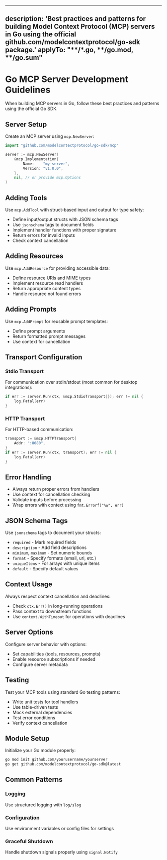 <!-- Based on: https://github.com/github/awesome-copilot/blob/main/instructions/go-mcp-server.instructions.md -->
---
description: 'Best practices and patterns for building Model Context Protocol (MCP) servers in Go using the official github.com/modelcontextprotocol/go-sdk package.'
applyTo: "**/*.go, **/go.mod, **/go.sum"
---

# Go MCP Server Development Guidelines

When building MCP servers in Go, follow these best practices and patterns using the official Go SDK.

## Server Setup

Create an MCP server using `mcp.NewServer`:

```go
import "github.com/modelcontextprotocol/go-sdk/mcp"

server := mcp.NewServer(
    &mcp.Implementation{
        Name:    "my-server",
        Version: "v1.0.0",
    },
    nil, // or provide mcp.Options
)
```

## Adding Tools

Use `mcp.AddTool` with struct-based input and output for type safety:

- Define input/output structs with JSON schema tags
- Use `jsonschema` tags to document fields
- Implement handler functions with proper signature
- Return errors for invalid inputs
- Check context cancellation

## Adding Resources

Use `mcp.AddResource` for providing accessible data:

- Define resource URIs and MIME types
- Implement resource read handlers
- Return appropriate content types
- Handle resource not found errors

## Adding Prompts

Use `mcp.AddPrompt` for reusable prompt templates:

- Define prompt arguments
- Return formatted prompt messages
- Use context for cancellation

## Transport Configuration

### Stdio Transport
For communication over stdin/stdout (most common for desktop integrations):
```go
if err := server.Run(ctx, &mcp.StdioTransport{}); err != nil {
    log.Fatal(err)
}
```

### HTTP Transport
For HTTP-based communication:
```go
transport := &mcp.HTTPTransport{
    Addr: ":8080",
}
if err := server.Run(ctx, transport); err != nil {
    log.Fatal(err)
}
```

## Error Handling

- Always return proper errors from handlers
- Use context for cancellation checking
- Validate inputs before processing
- Wrap errors with context using `fmt.Errorf("%w", err)`

## JSON Schema Tags

Use `jsonschema` tags to document your structs:

- `required` - Mark required fields
- `description` - Add field descriptions
- `minimum`, `maximum` - Set numeric bounds
- `format` - Specify formats (email, uri, etc.)
- `uniqueItems` - For arrays with unique items
- `default` - Specify default values

## Context Usage

Always respect context cancellation and deadlines:

- Check `ctx.Err()` in long-running operations
- Pass context to downstream functions
- Use `context.WithTimeout` for operations with deadlines

## Server Options

Configure server behavior with options:

- Set capabilities (tools, resources, prompts)
- Enable resource subscriptions if needed
- Configure server metadata

## Testing

Test your MCP tools using standard Go testing patterns:

- Write unit tests for tool handlers
- Use table-driven tests
- Mock external dependencies
- Test error conditions
- Verify context cancellation

## Module Setup

Initialize your Go module properly:

```bash
go mod init github.com/yourusername/yourserver
go get github.com/modelcontextprotocol/go-sdk@latest
```

## Common Patterns

### Logging
Use structured logging with `log/slog`

### Configuration
Use environment variables or config files for settings

### Graceful Shutdown
Handle shutdown signals properly using `signal.Notify`
